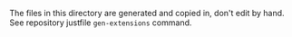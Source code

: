 The files in this directory are generated and copied in, don't edit by hand. See
repository justfile `gen-extensions` command.
